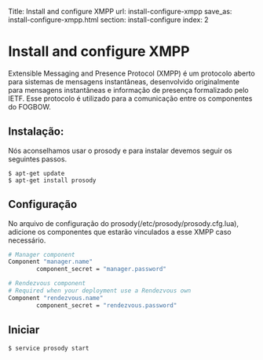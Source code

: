 Title: Install and configure XMPP
url: install-configure-xmpp
save_as: install-configure-xmpp.html
section: install-configure
index: 2

Install and configure XMPP
==========

Extensible Messaging and Presence Protocol (XMPP) é um protocolo aberto para sistemas de mensagens instantâneas, desenvolvido originalmente para mensagens instantâneas e informação de presença formalizado pelo IETF.
Esse protocolo é utilizado para a comunicação entre os componentes do FOGBOW.

## Instalação:
Nós aconselhamos usar o prosody e para instalar devemos seguir os seguintes passos.
``` shell
$ apt-get update
$ apt-get install prosody
```

## Configuração
No arquivo de configuração do prosody(/etc/prosody/prosody.cfg.lua), adicione os componentes que estarão vinculados a esse XMPP caso necessário. 
 
```bash
# Manager component
Component "manager.name"
        component_secret = "manager.password"

# Rendezvous component
# Required when your deployment use a Rendezvous own
Component "rendezvous.name"
        component_secret = "rendezvous.password"
```

## Iniciar
``` shell
$ service prosody start
```
